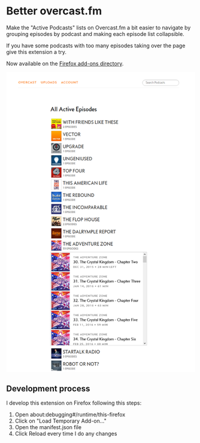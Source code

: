 # Better overcast.fm

Make the "Active Podcasts" lists on Overcast.fm a bit easier to navigate by grouping episodes by podcast and making each episode list collapsible.

If you have some podcasts with too many episodes taking over the page give this extension a try.

Now available on the [Firefox add-ons directory](https://addons.mozilla.org/en-US/firefox/addon/better-overcast/).

![](./active-episodes.png "Active Episodes")

## Development process

I develop this extension on Firefox following this steps:

1. Open about:debugging#/runtime/this-firefox
2. Click on "Load Temporary Add-on..."
3. Open the manifest.json file
4. Click Reload every time I do any changes
